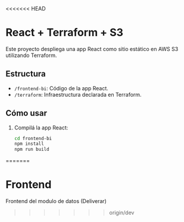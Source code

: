 <<<<<<< HEAD
# React + Terraform + S3

Este proyecto despliega una app React como sitio estático en AWS S3 utilizando Terraform.

## Estructura

- `/frontend-bi`: Código de la app React.
- `/terraform`: Infraestructura declarada en Terraform.

## Cómo usar

1. Compilá la app React:
   ```bash
   cd frontend-bi
   npm install
   npm run build
=======
# Frontend
Frontend del modulo de datos (Deliverar)
>>>>>>> origin/dev
